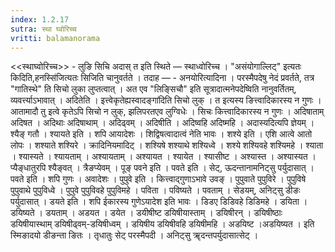 ```yaml
---
index: 1.2.17
sutra: स्था घ्वोरिच्च
vritti: balamanorama
---
```


<<स्थाघ्वोरिच्च>> - लुङि सिचि अदास् त इति स्थिते —  स्थाध्वोरिच्च । "असंयोगाल्लिट्" इत्यतः किदिति,हनस्सि॑जित्यतः सिजिति चानुवर्तते । तदाह — - अनयोरित्यादिना । परस्मैपदेषु नेदं प्रवर्तते, तत्र "गातिस्थे" ति सिचो लुका लुप्तत्वात् । अत एव "लिङ्सिचौ" इति सूत्रादात्मनेपदेष्विति नानुवर्तितम्, व्यवर्त्त्याऽभावात् । अदितेति । इत्त्वेकृतेह्यस्वादङ्गा॑दिति सिचो लुक् । त इत्यस्य ङित्त्वादिकारस्य न गुणः । आतामादौ तु इत्वे कृतेऽपि सिचो न लुक्, झलिपरतएव लुग्विधेः । सिचः कित्त्वादिकारस्य न गुणः । अदिषाताम् अदिषत । अदिथाः अदिषाथाम् । अदिढ्वम् । अदिषीति । अदिष्वहि अदिष्महि । अदास्यदित्यपि ज्ञेयम् । श्यैङ् गतौ । श्यायते इति । शपि आयादेशः । शिद्विषत्वादात्वं नेति भावः । शश्ये इति । एशि आत्वे आतो लोपः । शश्याते शश्यिरे । क्रादिनियमादिट् । शश्यिषे शश्याथे शश्यिध्वे । शश्ये शश्यिवहे शश्यिमहे । श्याता । श्यास्यते । श्यायताम् । अश्यायताम् । अश्यायत । श्यायेत । श्यासीष्ट । अश्यास्त । अश्यास्यत । प्यैङ्धातुरपि श्यैङ्वत् । त्रैङप्येवम् । पूङ् पवने इति । पवते इति । सेट्, ऊदन्तानामनिट्सु पर्युदासात् । पवते इति । शपि गुणः । अवादेशः । पुपुवे इति । कित्त्वाद्गुणाऽभावे उवङ् । पुपुवाते पुपुविरे । पुपुविषे पुपुवाथे पुपुविध्वे । पुपुवे पुपुविवहे पुपुविमहे । पविता । पविष्यते । पवताम् । सेडयम्, अनिट्सु डीङः पर्युदासात् । डयते इति । शपि ईकारस्य गुणेऽयादेश इति भावः । डिडए डिडिवहे डिडिमहे । डयिता । डयिष्यते । डयताम् । अडयत । डयेत । डयीषीष्ट डयिषीयास्ताम् । डयिषीरन् । डयिषीष्ठाः डयिषीयास्थाम् डयिषीढ्वम्-डयिषीध्वम् । डयिषीय डयिषीवहि डयिषीमहि । अडयिष्ट ।अडयिष्यत । इति स्मिङादयो डीङन्ता ङितः । तृधातुः सेट् परस्मैपदी । अनिट्सु ॠदन्तपर्युदासात्सेट् ।